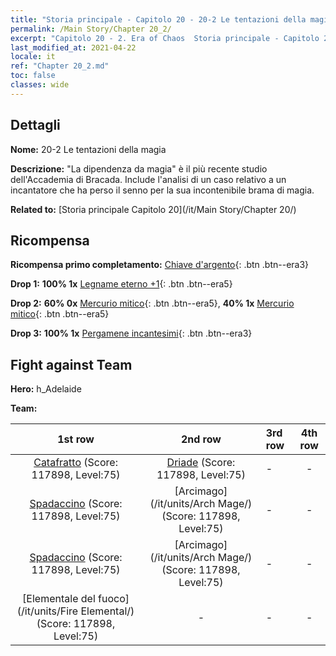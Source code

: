 ```yaml
---
title: "Storia principale - Capitolo 20 - 20-2 Le tentazioni della magia"
permalink: /Main Story/Chapter 20_2/
excerpt: "Capitolo 20 - 2. Era of Chaos  Storia principale - Capitolo 20_2. 20-2 Le tentazioni della magia"
last_modified_at: 2021-04-22
locale: it
ref: "Chapter 20_2.md"
toc: false
classes: wide
---
```


## Dettagli

 **Nome:** 20-2 Le tentazioni della magia

 **Descrizione:** \"La dipendenza da magia\" è il più recente studio dell'Accademia di Bracada. Include l'analisi di un caso relativo a un incantatore che ha perso il senno per la sua incontenibile brama di magia.

 **Related to:** [Storia principale Capitolo 20](/it/Main Story/Chapter 20/)

## Ricompensa

 **Ricompensa primo completamento:** [Chiave d'argento](/ItemsIT/con_693/){: .btn .btn--era3}

 **Drop 1:** **100% 1x** [Legname eterno +1](/ItemsIT/mat_69/){: .btn .btn--era5}

 **Drop 2:** **60% 0x** [Mercurio mitico](/ItemsIT/mat_63/){: .btn .btn--era5}, **40% 1x** [Mercurio mitico](/ItemsIT/mat_63/){: .btn .btn--era5}

 **Drop 3:** **100% 1x** [Pergamene incantesimi](/ItemsIT/con_694/){: .btn .btn--era3}


## Fight against Team
 **Hero:** h_Adelaide

 **Team:**


  | 1st row | 2nd row | 3rd row | 4th row |
  |:----:|:----:|:----|:----:|
  | [Catafratto](/it/units/Cavalier/) (Score: 117898, Level:75)  | [Driade](/it/units/Sprite/) (Score: 117898, Level:75)  | - | - |
  | [Spadaccino](/it/units/Swordsman/) (Score: 117898, Level:75)  | [Arcimago](/it/units/Arch Mage/) (Score: 117898, Level:75)  | - | - |
  | [Spadaccino](/it/units/Swordsman/) (Score: 117898, Level:75)  | [Arcimago](/it/units/Arch Mage/) (Score: 117898, Level:75)  | - | - |
  | [Elementale del fuoco](/it/units/Fire Elemental/) (Score: 117898, Level:75)  | - | - | - |


